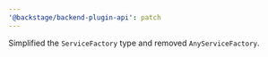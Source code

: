 ```yaml
---
'@backstage/backend-plugin-api': patch
---
```


Simplified the `ServiceFactory` type and removed `AnyServiceFactory`.
